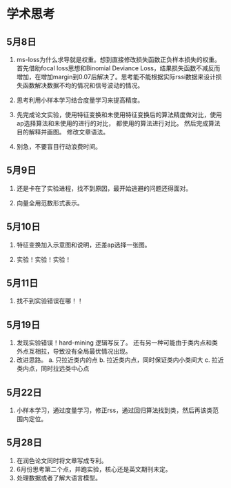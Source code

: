 # 学术思考

## 5月8日

1. ms-loss为什么求导就是权重。想到直接修改损失函数正负样本损失的权重。首先借助focal loss思想和Binomial Deviance Loss，结果损失函数不减反而增加，在增加margin到0.07后解决了。思考能不能根据实际rssi数据来设计损失函数解决数据不均的情况和信号波动的情况。

2. 思考利用小样本学习结合度量学习来提高精度。

3. 先完成论文实验，使用特征变换和未使用特征变换后的算法精度做对比，使用ap选择算法和未使用的进行的对比， 都使用的算法进行对比。
然后完成算法目的解释并画图。
修改文章语法。

4. 别急，不要盲目行动浪费时间。

## 5月9日

1. 还是卡在了实验进程，找不到原因，最开始逃避的问题还得面对。

2. 向量全用范数形式表示。

## 5月10日

1. 特征变换加入示意图和说明，还差ap选择一张图。

2. 实验！实验！实验！

## 5月11日

1. 找不到实验错误在哪！！

## 5月19日

1. 发现实验错误！hard-mining 逻辑写反了。
还有另一种可能由于类内点和类外点互相拉，导致没有全局最优情况出现。
2. 改进思路。
  a. 只拉近类内的点
  b. 拉近类内点，同时保证类内小类间大
  c. 拉近类内点，同时拉远类中心点

## 5月22日

1. 小样本学习，通过度量学习，修正rss，通过回归算法找到类，然后再该类范围内定位。

## 5月28日

1. 在润色论文同时将文章写成专利。
2. 6月份思考第二个点，并跑实验，核心还是英文期刊未定。
3. 处理数据或者了解大语言模型。